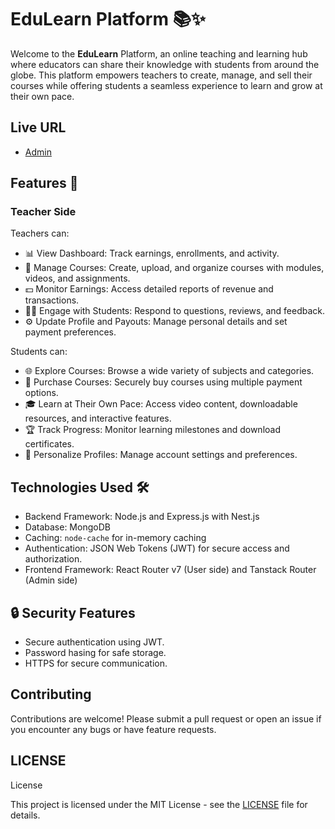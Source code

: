 # EduLearn Platform 📚✨

Welcome to the **EduLearn** Platform, an online teaching and learning hub where educators can share their knowledge with students from around the globe. This platform empowers teachers to create, manage, and sell their courses while offering students a seamless experience to learn and grow at their own pace.

## Live URL

- [Admin](https://admin-edulearn.netlify.app/)

## Features 🌟

### Teacher Side

Teachers can:

- 📊 View Dashboard: Track earnings, enrollments, and activity.
- 🎥 Manage Courses: Create, upload, and organize courses with modules, videos, and assignments.
- 💵 Monitor Earnings: Access detailed reports of revenue and transactions.
- 👩‍🎓 Engage with Students: Respond to questions, reviews, and feedback.
- ⚙️ Update Profile and Payouts: Manage personal details and set payment preferences.

Students can:

- 🌐 Explore Courses: Browse a wide variety of subjects and categories.
- 🛒 Purchase Courses: Securely buy courses using multiple payment options.
- 🎓 Learn at Their Own Pace: Access video content, downloadable resources, and interactive features.
- 🏆 Track Progress: Monitor learning milestones and download certificates.
- 🔧 Personalize Profiles: Manage account settings and preferences.

## Technologies Used 🛠️

- Backend Framework: Node.js and Express.js with Nest.js
- Database: MongoDB
- Caching: `node-cache` for in-memory caching
- Authentication: JSON Web Tokens (JWT) for secure access and authorization.
- Frontend Framework: React Router v7 (User side) and Tanstack Router (Admin side)

## 🔒 Security Features

- Secure authentication using JWT.
- Password hasing for safe storage.
- HTTPS for secure communication.

## Contributing

Contributions are welcome! Please submit a pull request or open an issue if you encounter any bugs or have feature requests.

## LICENSE

License

This project is licensed under the MIT License - see the [LICENSE](https://github.com/gopaladhikari/EduLearn?tab=MIT-1-ov-file) file for details.
